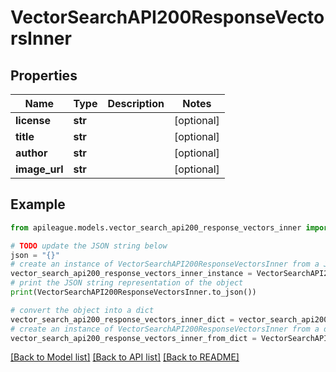 # VectorSearchAPI200ResponseVectorsInner


## Properties

Name | Type | Description | Notes
------------ | ------------- | ------------- | -------------
**license** | **str** |  | [optional] 
**title** | **str** |  | [optional] 
**author** | **str** |  | [optional] 
**image_url** | **str** |  | [optional] 

## Example

```python
from apileague.models.vector_search_api200_response_vectors_inner import VectorSearchAPI200ResponseVectorsInner

# TODO update the JSON string below
json = "{}"
# create an instance of VectorSearchAPI200ResponseVectorsInner from a JSON string
vector_search_api200_response_vectors_inner_instance = VectorSearchAPI200ResponseVectorsInner.from_json(json)
# print the JSON string representation of the object
print(VectorSearchAPI200ResponseVectorsInner.to_json())

# convert the object into a dict
vector_search_api200_response_vectors_inner_dict = vector_search_api200_response_vectors_inner_instance.to_dict()
# create an instance of VectorSearchAPI200ResponseVectorsInner from a dict
vector_search_api200_response_vectors_inner_from_dict = VectorSearchAPI200ResponseVectorsInner.from_dict(vector_search_api200_response_vectors_inner_dict)
```
[[Back to Model list]](../README.md#documentation-for-models) [[Back to API list]](../README.md#documentation-for-api-endpoints) [[Back to README]](../README.md)


